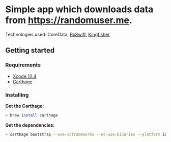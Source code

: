 # Simple app which downloads data from https://randomuser.me.

Technologies used: CoreData, [RxSwift](https://github.com/ReactiveX/RxSwift), [Kingfisher](https://github.com/onevcat/Kingfisher)

## Getting started

### Requirements

- [Xcode 12.4](https://developer.apple.com/xcode/)
- [Carthage](https://github.com/Carthage/Carthage)

### Installing

**Get the Carthage:**

```bash
> brew install carthage
```

**Get the dependencies:**

```bash
> carthage bootstrap --use-xcframeworks --no-use-binaries --platform iOS
```

